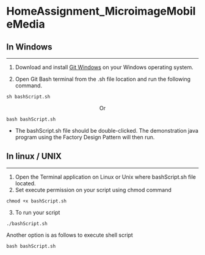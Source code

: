 # HomeAssignment_MicroimageMobileMedia

## In Windows

---
1. Download and install [Git Windows](https://git-scm.com/download/win) on your Windows operating system.

2. Open Git Bash terminal from the .sh file location and run the following command.

``` shell
sh bashScript.sh
```
<center> Or </center>

``` shell
bash bashScript.sh
```
* The bashScript.sh file should be double-clicked. The demonstration java program using the Factory Design Pattern will then run.


## In linux / UNIX

---
1. Open the Terminal application on Linux or Unix where bashScript.sh file located.
2. Set execute permission on your script using chmod command
```shell
chmod +x bashScript.sh
```
3. To run your script
```shell
./bashScript.sh
```
Another option is as follows to execute shell script
```shell
bash bashScript.sh
```
